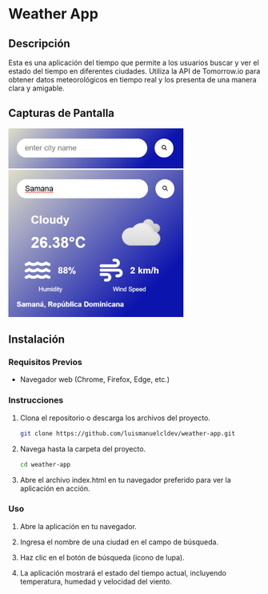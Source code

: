 
# Weather App

## Descripción

Esta es una aplicación del tiempo que permite a los usuarios buscar y ver el estado del tiempo en diferentes ciudades. Utiliza la API de Tomorrow.io para obtener datos meteorológicos en tiempo real y los presenta de una manera clara y amigable.

## Capturas de Pantalla

<p float="left">
  <img src="IMG1.png" width="350" center />
  <img src="IMG2.png" width="350" center /> 
</p>




## Instalación

### Requisitos Previos

- Navegador web (Chrome, Firefox, Edge, etc.)

### Instrucciones

1. Clona el repositorio o descarga los archivos del proyecto.
   ```bash
   git clone https://github.com/luismanuelcldev/weather-app.git

2. Navega hasta la carpeta del proyecto.

   ```bash
   cd weather-app

3. Abre el archivo index.html en tu navegador preferido para ver la aplicación en acción.   

### Uso
1. Abre la aplicación en tu navegador.

2. Ingresa el nombre de una ciudad en el campo de búsqueda.

3. Haz clic en el botón de búsqueda (icono de lupa).

4. La aplicación mostrará el estado del tiempo actual, incluyendo temperatura, humedad y velocidad del viento.






   



